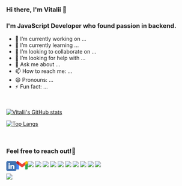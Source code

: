 ### Hi there, I'm Vitalii 👋

<!--
**vitaliiptp/vitaliiptp** is a ✨ _special_ ✨ repository because its `README.md` (this file) appears on your GitHub profile.

Here are some ideas to get you started:-->

### I'm JavaScript Developer who found passion in backend.

- 🔭 I’m currently working on ...
- 🌱 I’m currently learning ...
- 👯 I’m looking to collaborate on ...
- 🤔 I’m looking for help with ...
- 💬 Ask me about ...
- 📫 How to reach me: ...
- 😄 Pronouns: ...
- ⚡ Fun fact: ...

<br />

<!-- <p align="center">
  <a href="https://www.linkedin.com/in/vitalii-potapenko/">
    <img src="https://img.shields.io/badge/LinkedIn-blue?style=flat&logo=linkedin&labelColor=blue">
  </a>
</p>
<img src="assets/gmail-logo.png" style="width: 2rem">
<a href="https://www.linkedin.com/in/vitalii-potapenko/">
  <img src="assets/linkedin-logo.png" style="width: 2rem">
</a> -->



[![Vitalii's GitHub stats](https://github-readme-stats.vercel.app/api?username=vitaliiptp&count_private=true&show_icons=true&theme=tokyonight&hide_title=true)](https://github.com/vitaliiptp/github-readme-stats)


[![Top Langs](https://github-readme-stats.vercel.app/api/top-langs/?username=vitaliiptp&layout=compact)](https://github.com/vitaliiptp/github-readme-stats)

<br />

### Feel free to reach out!🙂

[<img align="left" alt=linkedin width="27px" src="assets/linkedin.png" />](https://www.linkedin.com/in/vitalii-potapenko/)

[<img align="left" alt=gmail width="30px" src="assets/gmail.png" />](mailto:vitalii.potapenko@gmail.com)


![](https://img.shields.io/badge/LinkedIn-blue?style=flat&logo=linkedin&labelColor=blue&logoWidth=20)
![](https://img.shields.io/badge/-ReactJS-61DAFB?logo=react&logoColor=white&style=flat&logoWidth=20)
![](https://img.shields.io/badge/-NPM-CB3837?logo=npm&logoColor=white&style=flat&logoWidth=20)
![](https://img.shields.io/badge/-NodeJs-339933?logo=node.js&logoColor=white&style=flat)
![](https://img.shields.io/badge/-JavaScript-F7DF1E?logo=javascript&logoColor=black&style=flat)
![](https://img.shields.io/badge/-Bootstrap-7952B3?logo=bootstrap&logoColor=white&style=flat)
![](https://img.shields.io/badge/-MySQL-4479A1?logo=mysql&logoColor=white&style=flat)
![](https://img.shields.io/badge/-Express-DDDDDD?logo=express&logoColor=grey&style=flat&logoWidth=20)
![](https://img.shields.io/badge/-Heroku-892CDC?logo=heroku&logoColor=white&style=flat&logoWidth=20)
![](https://img.shields.io/badge/-Jest-C21325?logo=jest&logoColor=white&style=flat&logoWidth=20)

![](https://komarev.com/ghpvc/?username=vitaliiptp&color=blue&style=plastic&label=%E2%80%A2%E2%80%A2)
